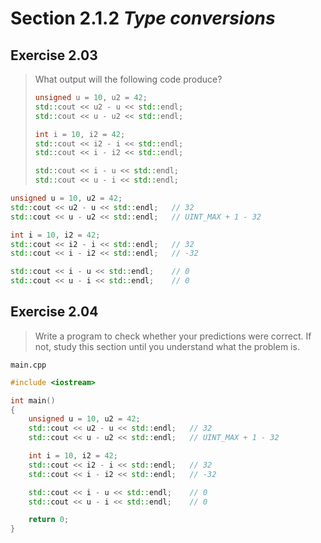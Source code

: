 # Section 2.1.2 _Type conversions_

## Exercise 2.03

> What output will the following code produce?
> ```cpp
> unsigned u = 10, u2 = 42;
> std::cout << u2 - u << std::endl;
> std::cout << u - u2 << std::endl;
>
> int i = 10, i2 = 42;
> std::cout << i2 - i << std::endl;
> std::cout << i - i2 << std::endl;
>
> std::cout << i - u << std::endl;
> std::cout << u - i << std::endl;
> ```

```cpp
unsigned u = 10, u2 = 42;
std::cout << u2 - u << std::endl;   // 32
std::cout << u - u2 << std::endl;   // UINT_MAX + 1 - 32

int i = 10, i2 = 42;
std::cout << i2 - i << std::endl;   // 32
std::cout << i - i2 << std::endl;   // -32

std::cout << i - u << std::endl;    // 0
std::cout << u - i << std::endl;    // 0
```



## Exercise 2.04

> Write a program to check whether your predictions were correct. If not, study this section until you understand what the problem is.

`main.cpp`
```cpp
#include <iostream>

int main()
{
    unsigned u = 10, u2 = 42;
    std::cout << u2 - u << std::endl;   // 32
    std::cout << u - u2 << std::endl;   // UINT_MAX + 1 - 32

    int i = 10, i2 = 42;
    std::cout << i2 - i << std::endl;   // 32
    std::cout << i - i2 << std::endl;   // -32

    std::cout << i - u << std::endl;    // 0
    std::cout << u - i << std::endl;    // 0

    return 0;
}
```

